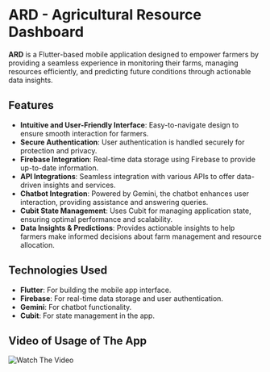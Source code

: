 # ARD - Agricultural Resource Dashboard

**ARD** is a Flutter-based mobile application designed to empower farmers by providing a seamless experience in monitoring their farms, managing resources efficiently, and predicting future conditions through actionable data insights.

## Features

- **Intuitive and User-Friendly Interface**: Easy-to-navigate design to ensure smooth interaction for farmers.
- **Secure Authentication**: User authentication is handled securely for protection and privacy.
- **Firebase Integration**: Real-time data storage using Firebase to provide up-to-date information.
- **API Integrations**: Seamless integration with various APIs to offer data-driven insights and services.
- **Chatbot Integration**: Powered by Gemini, the chatbot enhances user interaction, providing assistance and answering queries.
- **Cubit State Management**: Uses Cubit for managing application state, ensuring optimal performance and scalability.
- **Data Insights & Predictions**: Provides actionable insights to help farmers make informed decisions about farm management and resource allocation.

## Technologies Used

- **Flutter**: For building the mobile app interface.
- **Firebase**: For real-time data storage and user authentication.
- **Gemini**: For chatbot functionality.
- **Cubit**: For state management in the app.

## Video of Usage of The App

![Watch The Video](https://drive.google.com/file/d/1p2CoLQtMnWJVOcgPyYNBR7S_mfFmU8dv/view)


